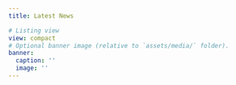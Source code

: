 ```yaml
---
title: Latest News

# Listing view
view: compact
# Optional banner image (relative to `assets/media/` folder).
banner:
  caption: ''
  image: ''
---
```

